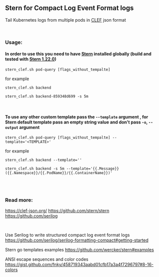 ## Stern for Compact Log Event Format logs

Tail Kubernetes logs from multiple pods in [CLEF](https://clef-json.org) json format


<br/>

### Usage:



#### In order to use this you need to have [Stern](https://github.com/stern/stern) installed globally (build and tested with [Stern 1.22.0](https://github.com/stern/stern/releases/tag/v1.22.0))

```
stern_clef.sh pod-query [flags_without_tempalte]
```

for example

```
stern_clef.sh backend
```

```
stern_clef.sh backend-859348d699 -s 5m
```

<br/>

#### To use any other custom template pass the `--template` argument , for Stern default template pass an empty string value and don't pass `-o`, `--output` argument



```
stern_clef.sh pod-query [flags_without_tempalte] --template='<TEMPLATE>'
```



for example

```
stern_clef.sh backend --template=''
```

```
stern_clef.sh backend -s 5m --template='{{.Message}} ({{.Namespace}}/{{.PodName}}/{{.ContainerName}})'
```

<br/><br/>

### Read more:

https://clef-json.org/
https://github.com/stern/stern
https://github.com/serilog

<br/>

Use Serilog to write structured compact log event format logs
https://github.com/serilog/serilog-formatting-compact#getting-started

Stern go templates examples
https://github.com/wercker/stern#examples

ANSI escape sequences and color codes
https://gist.github.com/fnky/458719343aabd01cfb17a3a4f7296797#8-16-colors

